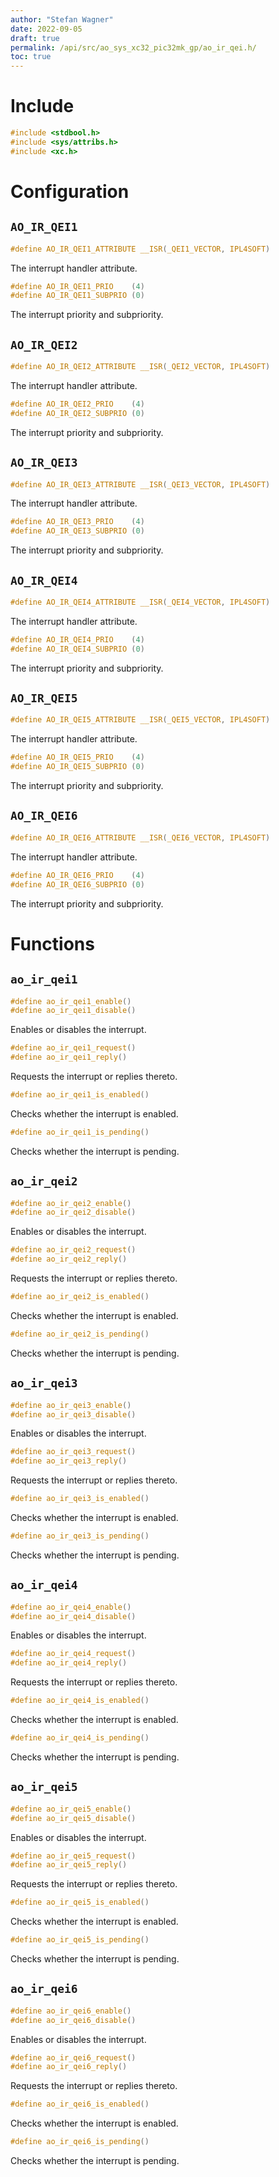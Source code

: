 ```yaml
---
author: "Stefan Wagner"
date: 2022-09-05
draft: true
permalink: /api/src/ao_sys_xc32_pic32mk_gp/ao_ir_qei.h/
toc: true
---
```


# Include

```c
#include <stdbool.h>
#include <sys/attribs.h>
#include <xc.h>
```

# Configuration

## `AO_IR_QEI1`

```c
#define AO_IR_QEI1_ATTRIBUTE __ISR(_QEI1_VECTOR, IPL4SOFT)
```

The interrupt handler attribute.

```c
#define AO_IR_QEI1_PRIO    (4)
#define AO_IR_QEI1_SUBPRIO (0)
```

The interrupt priority and subpriority.

## `AO_IR_QEI2`

```c
#define AO_IR_QEI2_ATTRIBUTE __ISR(_QEI2_VECTOR, IPL4SOFT)
```

The interrupt handler attribute.

```c
#define AO_IR_QEI2_PRIO    (4)
#define AO_IR_QEI2_SUBPRIO (0)
```

The interrupt priority and subpriority.

## `AO_IR_QEI3`

```c
#define AO_IR_QEI3_ATTRIBUTE __ISR(_QEI3_VECTOR, IPL4SOFT)
```

The interrupt handler attribute.

```c
#define AO_IR_QEI3_PRIO    (4)
#define AO_IR_QEI3_SUBPRIO (0)
```

The interrupt priority and subpriority.

## `AO_IR_QEI4`

```c
#define AO_IR_QEI4_ATTRIBUTE __ISR(_QEI4_VECTOR, IPL4SOFT)
```

The interrupt handler attribute.

```c
#define AO_IR_QEI4_PRIO    (4)
#define AO_IR_QEI4_SUBPRIO (0)
```

The interrupt priority and subpriority.

## `AO_IR_QEI5`

```c
#define AO_IR_QEI5_ATTRIBUTE __ISR(_QEI5_VECTOR, IPL4SOFT)
```

The interrupt handler attribute.

```c
#define AO_IR_QEI5_PRIO    (4)
#define AO_IR_QEI5_SUBPRIO (0)
```

The interrupt priority and subpriority.

## `AO_IR_QEI6`

```c
#define AO_IR_QEI6_ATTRIBUTE __ISR(_QEI6_VECTOR, IPL4SOFT)
```

The interrupt handler attribute.

```c
#define AO_IR_QEI6_PRIO    (4)
#define AO_IR_QEI6_SUBPRIO (0)
```

The interrupt priority and subpriority.

# Functions

## `ao_ir_qei1`

```c
#define ao_ir_qei1_enable()
#define ao_ir_qei1_disable()
```

Enables or disables the interrupt.

```c
#define ao_ir_qei1_request()
#define ao_ir_qei1_reply()
```

Requests the interrupt or replies thereto.

```c
#define ao_ir_qei1_is_enabled()
```

Checks whether the interrupt is enabled.

```c
#define ao_ir_qei1_is_pending()
```

Checks whether the interrupt is pending.

## `ao_ir_qei2`

```c
#define ao_ir_qei2_enable()
#define ao_ir_qei2_disable()
```

Enables or disables the interrupt.

```c
#define ao_ir_qei2_request()
#define ao_ir_qei2_reply()
```

Requests the interrupt or replies thereto.

```c
#define ao_ir_qei2_is_enabled()
```

Checks whether the interrupt is enabled.

```c
#define ao_ir_qei2_is_pending()
```

Checks whether the interrupt is pending.

## `ao_ir_qei3`

```c
#define ao_ir_qei3_enable()
#define ao_ir_qei3_disable()
```

Enables or disables the interrupt.

```c
#define ao_ir_qei3_request()
#define ao_ir_qei3_reply()
```

Requests the interrupt or replies thereto.

```c
#define ao_ir_qei3_is_enabled()
```

Checks whether the interrupt is enabled.

```c
#define ao_ir_qei3_is_pending()
```

Checks whether the interrupt is pending.

## `ao_ir_qei4`

```c
#define ao_ir_qei4_enable()
#define ao_ir_qei4_disable()
```

Enables or disables the interrupt.

```c
#define ao_ir_qei4_request()
#define ao_ir_qei4_reply()
```

Requests the interrupt or replies thereto.

```c
#define ao_ir_qei4_is_enabled()
```

Checks whether the interrupt is enabled.

```c
#define ao_ir_qei4_is_pending()
```

Checks whether the interrupt is pending.

## `ao_ir_qei5`

```c
#define ao_ir_qei5_enable()
#define ao_ir_qei5_disable()
```

Enables or disables the interrupt.

```c
#define ao_ir_qei5_request()
#define ao_ir_qei5_reply()
```

Requests the interrupt or replies thereto.

```c
#define ao_ir_qei5_is_enabled()
```

Checks whether the interrupt is enabled.

```c
#define ao_ir_qei5_is_pending()
```

Checks whether the interrupt is pending.

## `ao_ir_qei6`

```c
#define ao_ir_qei6_enable()
#define ao_ir_qei6_disable()
```

Enables or disables the interrupt.

```c
#define ao_ir_qei6_request()
#define ao_ir_qei6_reply()
```

Requests the interrupt or replies thereto.

```c
#define ao_ir_qei6_is_enabled()
```

Checks whether the interrupt is enabled.

```c
#define ao_ir_qei6_is_pending()
```

Checks whether the interrupt is pending.
